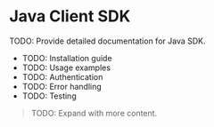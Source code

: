 <!-- file: sdks/java/docs/README.md -->
<!-- version: 1.0.0 -->
<!-- guid: 7238c03f-73c4-49b4-9144-d60fdc68ae8d -->

# Java Client SDK

TODO: Provide detailed documentation for Java SDK.

- TODO: Installation guide
- TODO: Usage examples
- TODO: Authentication
- TODO: Error handling
- TODO: Testing

> TODO: Expand with more content.
